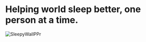 # Helping world sleep better, one person at a time.

![SleepyWallPPr](https://github.com/kewalkhondekar25/sleepy-website/assets/121751972/a80c80a4-5ddc-490f-8b16-e767dea0f59f)
